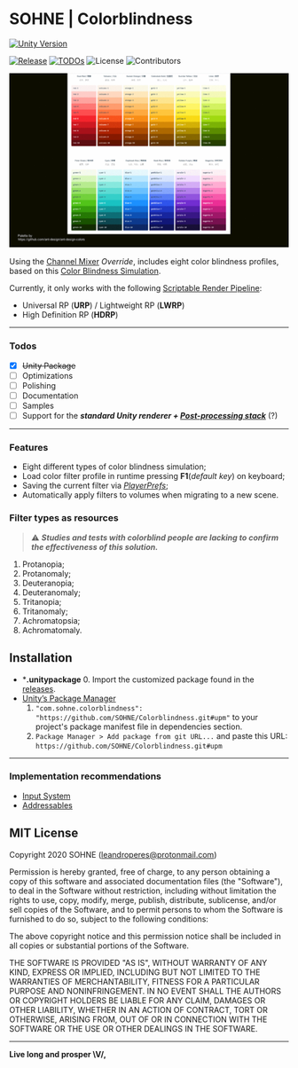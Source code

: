 # SOHNE | Colorblindness
[![Unity Version](https://img.shields.io/badge/Unity-2018.4%20LTS+-green.svg?logo=unity&style=for-the-badge&colorA=000000)](https://store.unity.com/download?ref=personal)

[![Release](https://badgen.net/github/release/SOHNE/Colorblindness)][releases]  [![TODOs](https://badgen.net/https/api.tickgit.com/badgen/github.com/SOHNE/Colorblindness)](https://www.tickgit.com/browse?repo=github.com/SOHNE/Colorblindness) ![License](https://badgen.net/github/license/SOHNE/Colorblindness) ![Contributors](https://badgen.net/github/contributors/SOHNE/Colorblindness)

![Colorblindness demonstration][colorblindness-gif]

Using the [Channel Mixer] *Override*, includes eight color blindness profiles, based on this [Color Blindness Simulation].

Currently, it only works with the following [Scriptable Render Pipeline]:
  - Universal RP (**URP**) / Lightweight RP (**LWRP**)
  - High Definition RP (**HDRP**)

---


### Todos

- [x] ~~Unity Package~~
- [ ] Optimizations
- [ ] Polishing
- [ ] Documentation
- [ ] Samples
- [ ] Support for the ***standard Unity renderer + [Post-processing stack]*** (?)

---

### Features

  - Eight different types of color blindness simulation;
  - Load color filter profile in runtime pressing **F1**(*default key*) on keyboard;
  - Saving the current filter via *[PlayerPrefs]*;
  - Automatically apply filters to volumes when migrating to a new scene.

### Filter types as resources
> :warning: ***Studies and tests with colorblind people are lacking to confirm the effectiveness of this solution.***

 1. Protanopia;
 2. Protanomaly;
 3. Deuteranopia;
 4. Deuteranomaly;
 5. Tritanopia;
 6. Tritanomaly;
 7. Achromatopsia;
 8. Achromatomaly.
 
## Installation

 - \***.unitypackage**
	 0. Import the customized package found in the [releases].
- [Unity’s Package Manager]
	1. `"com.sohne.colorblindness": "https://github.com/SOHNE/Colorblindness.git#upm"` to your project's package manifest file in dependencies section.
	2. `Package Manager > Add package from git URL...` and paste this URL: `https://github.com/SOHNE/Colorblindness.git#upm`

---

### Implementation recommendations

- [Input System]
- [Addressables]

MIT License
----

Copyright 2020 SOHNE (leandroperes@protonmail.com)

Permission is hereby granted, free of charge, to any person obtaining a copy of this software and associated documentation files (the "Software"), to deal in the Software without restriction, including without limitation the rights to use, copy, modify, merge, publish, distribute, sublicense, and/or sell copies of the Software, and to permit persons to whom the Software is furnished to do so, subject to the following conditions:

The above copyright notice and this permission notice shall be included in all copies or substantial portions of the Software.

THE SOFTWARE IS PROVIDED "AS IS", WITHOUT WARRANTY OF ANY KIND, EXPRESS OR IMPLIED, INCLUDING BUT NOT LIMITED TO THE WARRANTIES OF MERCHANTABILITY, FITNESS FOR A PARTICULAR PURPOSE AND NONINFRINGEMENT. IN NO EVENT SHALL THE AUTHORS OR COPYRIGHT HOLDERS BE LIABLE FOR ANY CLAIM, DAMAGES OR OTHER LIABILITY, WHETHER IN AN ACTION OF CONTRACT, TORT OR OTHERWISE, ARISING FROM, OUT OF OR IN CONNECTION WITH THE SOFTWARE OR THE USE OR OTHER DEALINGS IN THE SOFTWARE.

-----
**Live long and prosper \V/,**

[//]: # (External links)

[colorblindness-gif]: <https://github.com/SOHNE/Colorblindness/blob/develop/__misc__/demo.gif?raw=true>
[Channel Mixer]: <https://docs.unity3d.com/Packages/com.unity.render-pipelines.universal@7.2/manual/Post-Processing-Channel-Mixer.html>
[Color Blindness Simulation]: <https://web.archive.org/web/20081014161121/http:/www.colorjack.com/labs/colormatrix/>
[Scriptable Render Pipeline]: <https://docs.unity3d.com/Manual/ScriptableRenderPipeline.html>
[PlayerPrefs]: <https://docs.unity3d.com/ScriptReference/PlayerPrefs.html>
[Post-processing stack]: <https://docs.unity3d.com/2018.3/Documentation/Manual/PostProcessing-Stack.html>
[releases]: <https://github.com/SOHNE/Colorblindness/releases>
[Unity’s Package Manager]: <https://docs.unity3d.com/Manual/Packages.html>
[Input System]: <https://docs.unity3d.com/Manual/com.unity.inputsystem.html>
[Addressables]: <https://docs.unity3d.com/Manual/com.unity.addressables.html>
